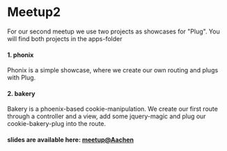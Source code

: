 # Meetup2

For our second meetup we use two projects as showcases for "Plug".
You will find both projects in the apps-folder

#### 1. phonix
Phonix is a simple showcase, where we create our own routing and plugs with Plug.

#### 2. bakery
Bakery is a phoenix-based cookie-manipulation. We create our first route through a controller and a view, add some jquery-magic and plug our cookie-bakery-plug into the route.

#### slides are available here:  [meetup@Aachen](https://docs.google.com/presentation/d/1wrQmkAdyy60ZyKYm6WAdtwnHKMM5Of3tAPwRceeq6sQ/pub?start=false&loop=false&delayms=5000)
